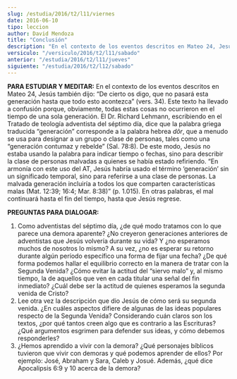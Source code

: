 ```yaml
---
slug: /estudia/2016/t2/l11/viernes
date: 2016-06-10
tipo: leccion
author: David Mendoza
title: "Conclusión"
description: "En el contexto de los eventos descritos en Mateo 24, Jesús también dijo: “De  cierto os digo, que no pasará esta generación hasta que todo esto acontezca”  (vers. 34). Este texto ha llevado a confusión porque, obviamente, todas estas  cosas no ocurrieron en el tiempo de u..."
versiculo: "/versiculo/2016/t2/l11/sabado"
anterior: "/estudia/2016/t2/l11/jueves"
siguiente: "/estudia/2016/t2/l12/sabado"
---
```


**PARA ESTUDIAR Y MEDITAR:** En el contexto de los eventos descritos en Mateo 24, Jesús también dijo: “De cierto os digo, que no pasará esta generación hasta que todo esto acontezca” (vers. 34). Este texto ha llevado a confusión porque, obviamente, todas estas cosas no ocurrieron en el tiempo de una sola generación. El Dr. Richard Lehmann, escribiendo en el Tratado de teología adventista del séptimo día, dice que la palabra griega traducida “generación” corresponde a la palabra hebrea _dôr_, que a menudo se usa para designar a un grupo o clase de personas, tales como una “generación contumaz y rebelde” (Sal. 78:8). De este modo, Jesús no estaba usando la palabra para indicar tiempo o fechas, sino para describir la clase de personas malvadas a quienes se había estado refiriendo. “En armonía con este uso del AT, Jesús habría usado el término ‘generación’ sin un significado temporal, sino para referirse a una clase de personas. La malvada generación incluiría a todos los que comparten características malas (Mat. 12:39; 16:4; Mar. 8:38)” (p. 1.015). En otras palabras, el mal continuará hasta el fin del tiempo, hasta que Jesús regrese.

**PREGUNTAS PARA DIALOGAR:**

1. Como adventistas del séptimo día, ¿de qué modo tratamos con lo que parece una demora aparente? ¿No creyeron generaciones anteriores de adventistas que Jesús volvería durante su vida? Y ¿no esperamos muchos de nosotros lo mismo? A su vez, ¿no es esperar su retorno durante algún período específico una forma de fijar una fecha? ¿De qué forma podemos hallar el equilibrio correcto en la manera de tratar con la Segunda Venida? ¿Cómo evitar la actitud del “siervo malo” y, al mismo tiempo, la de aquellos que ven en cada titular una señal del fin inmediato? ¿Cuál debe ser la actitud de quienes esperamos la segunda venida de Cristo?
2. Lee otra vez la descripción que dio Jesús de cómo será su segunda venida. ¿En cuáles aspectos difiere de algunas de las ideas populares respecto de la Segunda Venida? Considerando cuán claros son los textos, ¿por qué tantos creen algo que es contrario a las Escrituras? ¿Qué argumentos esgrimen para defender sus ideas, y cómo debemos responderles?
3. ¿Hemos aprendido a vivir con la demora? ¿Qué personajes bíblicos tuvieron que vivir con demoras y qué podemos aprender de ellos? Por ejemplo: José, Abraham y Sara, Caleb y Josué. Además, ¿qué dice Apocalipsis 6:9 y 10 acerca de la demora?
